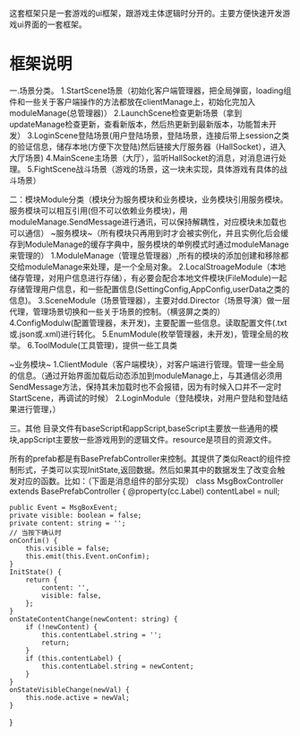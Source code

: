 
这套框架只是一套游戏的ui框架，跟游戏主体逻辑时分开的。主要方便快速开发游戏ui界面的一套框架。

# 框架说明

一.场景分类。
1.StartScene场景（初始化客户端管理器，把全局弹窗，loading组件和一些关于客户端操作的方法都放在clientManage上，初始化完加入moduleManage(总管理器)）
2.LaunchScene检查更新场景（拿到updateManage检查更新，查看新版本，然后热更新到最新版本，功能暂未开发）
3.LoginScene登陆场景(用户登陆场景，登陆场景，连接后带上session之类的验证信息，储存本地(方便下次登陆)然后链接大厅服务器（HallSocket），进入大厅场景)
4.MainScene主场景（大厅），监听HallSocket的消息，对消息进行处理。
5.FightScene战斗场景（游戏的场景，这一块未实现，具体游戏有具体的战斗场景）

二：模块Module分类（模块分为服务模块和业务模块，业务模块引用服务模块。服务模块可以相互引用(但不可以依赖业务模块)，用moduleManage.SendMessage进行通讯，可以保持解耦性，对应模块未加载也可以通信）
~服务模块~（所有模块只再用到时才会被实例化，并且实例化后会缓存到ModuleManage的缓存字典中，服务模块的单例模式时通过moduleManage来管理的）
1.ModuleManage（管理总管理器）,所有的模块的添加创建和移除都交给moduleManage来处理，是一个全局对象。
2.LocalStroageModule（本地储存管理，对用户信息进行存储），有必要会配合本地文件模块(FileModule)一起存储管理用户信息，和一些配置信息(SettingConfig,AppConfig,userData之类的信息)。
3.SceneModule（场景管理器），主要对dd.Director（场景导演）做一层代理，管理场景切换和一些关于场景的控制。（横竖屏之类的）
4.ConfigModulw(配置管理器，未开发)，主要配置一些信息。读取配置文件(.txt或.json或.xml)进行转化。
5.EnumModule(枚举管理器，未开发)，管理全局的枚举。
6.ToolModule(工具管理)，提供一些工具类

~业务模块~
1.ClientModule（客户端模块），对客户端进行管理。管理一些全局的信息。（通过开始界面加载后动态添加到moduleManage上，与其通信必须用SendMessage方法，保持其未加载时也不会报错，因为有时候入口并不一定时StartScene，再调试的时候）
2.LoginModule（登陆模块，对用户登陆和登陆结果进行管理，）

三。其他
目录文件有baseScript和appScript,baseScript主要放一些通用的模块,appScript主要放一些游戏用到的逻辑文件。resource是项目的资源文件。

所有的prefab都是有BasePrefabController来控制。其提供了类似React的组件控制形式，子类可以实现InitState,返回数据。然后如果其中的数据发生了改变会触发对应的函数。比如：（下面是消息组件的部分实现）
class MsgBoxController extends BasePrefabController {
    @property(cc.Label)
    contentLabel = null;
    
    public Event = MsgBoxEvent;
    private visible: boolean = false;
    private content: string = '';
    // 当按下确认时
    onConfim() {
        this.visible = false;
        this.emit(this.Event.onConfim);
    }
    InitState() {
        return {
            content: '',
            visible: false,
        };
    }
    onStateContentChange(newContent: string) {
        if (!newContent) {
            this.contentLabel.string = '';
            return;
        }
        if (this.contentLabel) {
            this.contentLabel.string = newContent;
        }
    }
    onStateVisibleChange(newVal) {
        this.node.active = newVal;
    }

}
